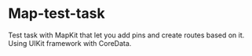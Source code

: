 # Map-test-task
Test task with MapKit that let you add pins and create routes based on it.
Using UIKit framework with CoreData.
